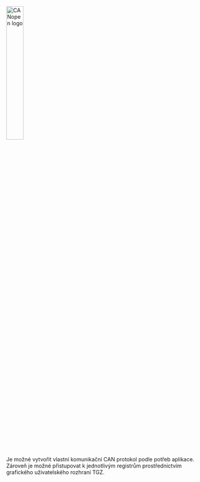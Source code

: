 <img src="../../../../../source/img/CANopenLogo1.png" alt="CANopen logo" style="width:30%;">   

Je možné vytvořit vlastní komunikační CAN protokol podle potřeb aplikace.
Zároveň je možné přistupovat k jednotlivým registrům prostřednictvím grafického uživatelského rozhraní TGZ.